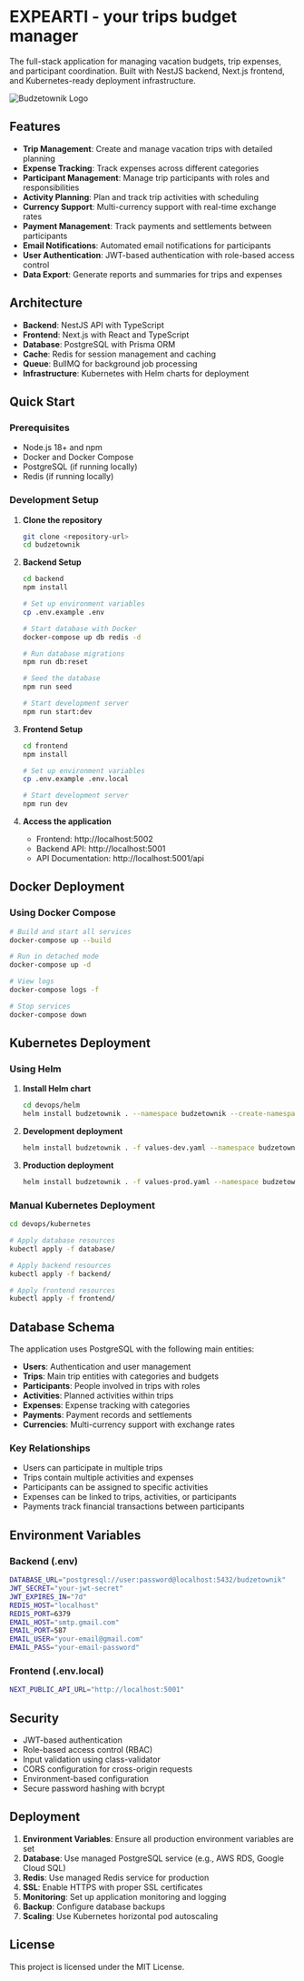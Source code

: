 # EXPEARTI - your trips budget manager

The full-stack application for managing vacation budgets, trip expenses, and participant coordination. Built with NestJS backend, Next.js frontend, and Kubernetes-ready deployment infrastructure.

![Budzetownik Logo](budzetownik.png)

## Features

- **Trip Management**: Create and manage vacation trips with detailed planning
- **Expense Tracking**: Track expenses across different categories
- **Participant Management**: Manage trip participants with roles and responsibilities
- **Activity Planning**: Plan and track trip activities with scheduling
- **Currency Support**: Multi-currency support with real-time exchange rates
- **Payment Management**: Track payments and settlements between participants
- **Email Notifications**: Automated email notifications for participants
- **User Authentication**: JWT-based authentication with role-based access control
- **Data Export**: Generate reports and summaries for trips and expenses

## Architecture

- **Backend**: NestJS API with TypeScript
- **Frontend**: Next.js with React and TypeScript
- **Database**: PostgreSQL with Prisma ORM
- **Cache**: Redis for session management and caching
- **Queue**: BullMQ for background job processing
- **Infrastructure**: Kubernetes with Helm charts for deployment

## Quick Start

### Prerequisites

- Node.js 18+ and npm
- Docker and Docker Compose
- PostgreSQL (if running locally)
- Redis (if running locally)

### Development Setup

1. **Clone the repository**

   ```bash
   git clone <repository-url>
   cd budzetownik
   ```

2. **Backend Setup**

   ```bash
   cd backend
   npm install

   # Set up environment variables
   cp .env.example .env

   # Start database with Docker
   docker-compose up db redis -d

   # Run database migrations
   npm run db:reset

   # Seed the database
   npm run seed

   # Start development server
   npm run start:dev
   ```

3. **Frontend Setup**

   ```bash
   cd frontend
   npm install

   # Set up environment variables
   cp .env.example .env.local

   # Start development server
   npm run dev
   ```

4. **Access the application**
   - Frontend: http://localhost:5002
   - Backend API: http://localhost:5001
   - API Documentation: http://localhost:5001/api

## Docker Deployment

### Using Docker Compose

```bash
# Build and start all services
docker-compose up --build

# Run in detached mode
docker-compose up -d

# View logs
docker-compose logs -f

# Stop services
docker-compose down
```

## Kubernetes Deployment

### Using Helm

1. **Install Helm chart**

   ```bash
   cd devops/helm
   helm install budzetownik . --namespace budzetownik --create-namespace
   ```

2. **Development deployment**

   ```bash
   helm install budzetownik . -f values-dev.yaml --namespace budzetownik-dev --create-namespace
   ```

3. **Production deployment**
   ```bash
   helm install budzetownik . -f values-prod.yaml --namespace budzetownik-prod --create-namespace
   ```

### Manual Kubernetes Deployment

```bash
cd devops/kubernetes

# Apply database resources
kubectl apply -f database/

# Apply backend resources
kubectl apply -f backend/

# Apply frontend resources
kubectl apply -f frontend/
```

## Database Schema

The application uses PostgreSQL with the following main entities:

- **Users**: Authentication and user management
- **Trips**: Main trip entities with categories and budgets
- **Participants**: People involved in trips with roles
- **Activities**: Planned activities within trips
- **Expenses**: Expense tracking with categories
- **Payments**: Payment records and settlements
- **Currencies**: Multi-currency support with exchange rates

### Key Relationships

- Users can participate in multiple trips
- Trips contain multiple activities and expenses
- Participants can be assigned to specific activities
- Expenses can be linked to trips, activities, or participants
- Payments track financial transactions between participants

## Environment Variables

### Backend (.env)

```bash
DATABASE_URL="postgresql://user:password@localhost:5432/budzetownik"
JWT_SECRET="your-jwt-secret"
JWT_EXPIRES_IN="7d"
REDIS_HOST="localhost"
REDIS_PORT=6379
EMAIL_HOST="smtp.gmail.com"
EMAIL_PORT=587
EMAIL_USER="your-email@gmail.com"
EMAIL_PASS="your-email-password"
```

### Frontend (.env.local)

```bash
NEXT_PUBLIC_API_URL="http://localhost:5001"
```

## Security

- JWT-based authentication
- Role-based access control (RBAC)
- Input validation using class-validator
- CORS configuration for cross-origin requests
- Environment-based configuration
- Secure password hashing with bcrypt

## Deployment

1. **Environment Variables**: Ensure all production environment variables are set
2. **Database**: Use managed PostgreSQL service (e.g., AWS RDS, Google Cloud SQL)
3. **Redis**: Use managed Redis service for production
4. **SSL**: Enable HTTPS with proper SSL certificates
5. **Monitoring**: Set up application monitoring and logging
6. **Backup**: Configure database backups
7. **Scaling**: Use Kubernetes horizontal pod autoscaling

## License

This project is licensed under the MIT License.
